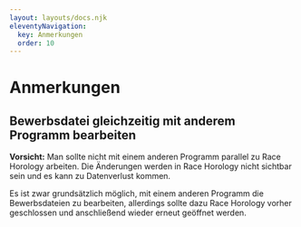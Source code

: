 ```yaml
---
layout: layouts/docs.njk
eleventyNavigation:
  key: Anmerkungen
  order: 10
---
```


# Anmerkungen

## Bewerbsdatei gleichzeitig mit anderem Programm bearbeiten

**Vorsicht:** Man sollte nicht mit einem anderen Programm parallel zu Race Horology arbeiten. Die Änderungen werden in Race Horology nicht sichtbar sein und es kann zu Datenverlust kommen. 

Es ist zwar grundsätzlich möglich, mit einem anderen Programm die Bewerbsdateien zu bearbeiten, allerdings sollte dazu Race Horology vorher geschlossen und anschließend wieder erneut geöffnet werden.  
